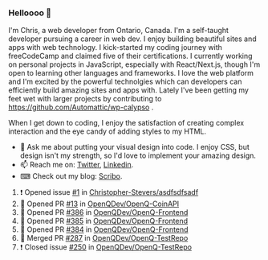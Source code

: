 ### Helloooo 👋

I'm Chris, a web developer from Ontario, Canada. I'm a self-taught developer pursuing a career in web dev. I enjoy building beautiful sites and apps with web technology.
I kick-started my coding journey with freeCodeCamp and claimed five of their certifications.  I currently working on personal projects in JavaScript, especially with React/Next.js, though I'm open to learning other languages and frameworks. I love the web platform and I'm excited by the powerful technolgies which can developers can efficiently build amazing sites and apps with. Lately I've been getting my feet wet with larger projects by contributing to https://github.com/Automattic/wp-calypso .

When I get down to coding, I enjoy the satisfaction of creating complex interaction and the eye candy of adding styles to my HTML. 

- 💬 Ask me about putting your visual design into code. I enjoy CSS, but design isn't my strength, so I'd love to implement your amazing design.
- 📫 Reach me on: [Twitter](https://twitter.com/Christo28120856), [Linkedin](https://www.linkedin.com/in/christopher-stevers-07b9a5204/).
- ⌨ Check out my blog: [Scribo](https://christopherstevers.cf).
<!--
**Christopher-Stevers/Christopher-Stevers** is a ✨ _special_ ✨ repository because its `README.md` (this file) appears on your GitHub profile.

Here are some ideas to get you started:

- 🔭 I’m currently working on ...
- 🌱 I’m currently learning ...
- 👯 I’m looking to collaborate on ...
- 🤔 I’m looking for help with ...
- 😄 Pronouns: ...
- ⚡ Fun fact: ...
-->

<!--START_SECTION:activity-->
1. ❗️ Opened issue [#1](https://github.com/Christopher-Stevers/asdfsdfsadf/issues/1) in [Christopher-Stevers/asdfsdfsadf](https://github.com/Christopher-Stevers/asdfsdfsadf)
2. 💪 Opened PR [#13](https://github.com/OpenQDev/OpenQ-CoinAPI/pull/13) in [OpenQDev/OpenQ-CoinAPI](https://github.com/OpenQDev/OpenQ-CoinAPI)
3. 💪 Opened PR [#386](https://github.com/OpenQDev/OpenQ-Frontend/pull/386) in [OpenQDev/OpenQ-Frontend](https://github.com/OpenQDev/OpenQ-Frontend)
4. 💪 Opened PR [#385](https://github.com/OpenQDev/OpenQ-Frontend/pull/385) in [OpenQDev/OpenQ-Frontend](https://github.com/OpenQDev/OpenQ-Frontend)
5. 💪 Opened PR [#384](https://github.com/OpenQDev/OpenQ-Frontend/pull/384) in [OpenQDev/OpenQ-Frontend](https://github.com/OpenQDev/OpenQ-Frontend)
6. 🎉 Merged PR [#287](https://github.com/OpenQDev/OpenQ-TestRepo/pull/287) in [OpenQDev/OpenQ-TestRepo](https://github.com/OpenQDev/OpenQ-TestRepo)
7. ❗️ Closed issue [#250](https://github.com/OpenQDev/OpenQ-TestRepo/issues/250) in [OpenQDev/OpenQ-TestRepo](https://github.com/OpenQDev/OpenQ-TestRepo)
<!--END_SECTION:activity-->
